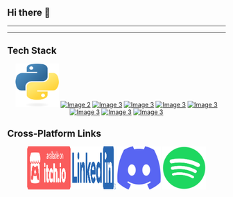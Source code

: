 ## Hi there 👋

<hr> 



<hr>

## Tech Stack

<div align="center">
  <a href="URL1"><img src="Images/Tech Stack/python-logo-only.png" alt="Image 1" width="100" height="100"></a>
  <a href="URL2"><img src="IMAGE_URL2" alt="Image 2" width="100" height="100"></a>
  <a href="URL3"><img src="IMAGE_URL3" alt="Image 3" width="100" height="100"></a>
  <a href="URL3"><img src="IMAGE_URL3" alt="Image 3" width="100" height="100"></a>
  <a href="URL3"><img src="IMAGE_URL3" alt="Image 3" width="100" height="100"></a>
  <a href="URL3"><img src="IMAGE_URL3" alt="Image 3" width="100" height="100"></a>
  <a href="URL3"><img src="IMAGE_URL3" alt="Image 3" width="100" height="100"></a>
  <a href="URL3"><img src="IMAGE_URL3" alt="Image 3" width="100" height="100"></a>
  <a href="URL3"><img src="IMAGE_URL3" alt="Image 3" width="100" height="100"></a>
</div>



## Cross-Platform Links

<div align="center">
  <a href="URL1"><img src="Images/Social Media/badge-color.png" alt="Image 1" width="100" height="100"></a>
  <a href="URL2"><img src="Images/Social Media/LI-Logo.png" alt="Image 2" width="100" height="100"></a>
  <a href="URL3"><img src="Images/Social Media/Discord-Symbol-Blurple.png" alt="" width="100" height="100"></a>
  <a href="URL3"><img src="Images/Social Media/Spotify_Primary_Logo_RGB_Green.png" alt="" width="100" height="100"></a>
</div>

<!--
**Sylforen/Sylforen** is a ✨ _special_ ✨ repository because its `README.md` (this file) appears on your GitHub profile.

Here are some ideas to get you started:

- 🔭 I’m currently working on ...
- 🌱 I’m currently learning ...
- 👯 I’m looking to collaborate on ...
- 🤔 I’m looking for help with ...
- 💬 Ask me about ...
- 📫 How to reach me: ...
- 😄 Pronouns: ...
- ⚡ Fun fact: ...
-->
